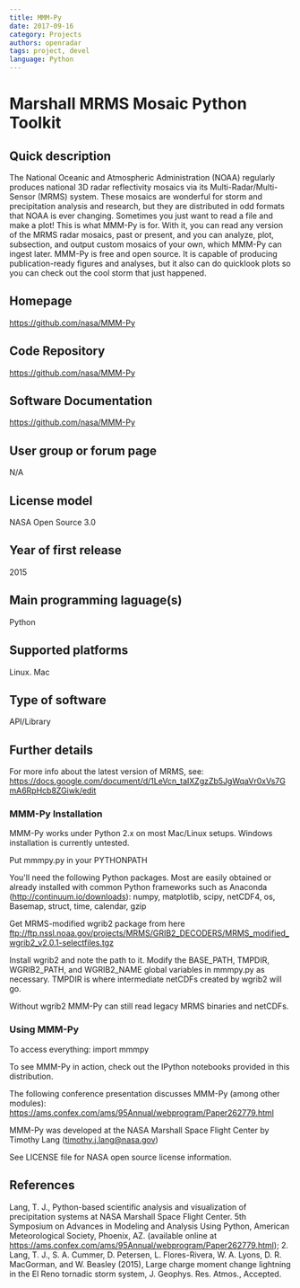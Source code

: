```yaml
---
title: MMM-Py
date: 2017-09-16
category: Projects
authors: openradar
tags: project, devel
language: Python
---
```


# Marshall MRMS Mosaic Python Toolkit

## Quick description
The National Oceanic and Atmospheric Administration (NOAA) regularly produces national 3D radar reflectivity mosaics via its Multi-Radar/Multi-Sensor (MRMS) system. These mosaics are wonderful for storm and precipitation analysis and research, but they are distributed in odd formats that NOAA is ever changing. Sometimes you just want to read a file and make a plot! This is what MMM-Py is for. With it, you can read any version of the MRMS radar mosaics, past or present, and you can analyze, plot, subsection, and output custom mosaics of your own, which MMM-Py can ingest later. MMM-Py is free and open source. It is capable of producing publication-ready figures and analyses, but it also can do quicklook plots so you can check out the cool storm that just happened.

## Homepage
<https://github.com/nasa/MMM-Py>

## Code Repository
<https://github.com/nasa/MMM-Py>

## Software Documentation
<https://github.com/nasa/MMM-Py>

## User group or forum page
N/A

## License model
NASA Open Source 3.0

## Year of first release
2015

## Main programming laguage(s)
Python

## Supported platforms
Linux. Mac

## Type of software
API/Library

## Further details
For more info about the latest version of MRMS, see: <https://docs.google.com/document/d/1LeVcn_taIXZgzZb5JgWqaVr0xVs7GmA6RpHcb8ZGiwk/edit>

### MMM-Py Installation

MMM-Py works under Python 2.x on most Mac/Linux setups. Windows installation is currently untested.

Put mmmpy.py in your PYTHONPATH

You'll need the following Python packages. Most are easily obtained or already installed with common Python frameworks such as Anaconda (<http://continuum.io/downloads>): numpy, matplotlib, scipy, netCDF4, os, Basemap, struct, time, calendar, gzip

Get MRMS-modified wgrib2 package from here <ftp://ftp.nssl.noaa.gov/projects/MRMS/GRIB2_DECODERS/MRMS_modified_wgrib2_v2.0.1-selectfiles.tgz>

Install wgrib2 and note the path to it. Modify the BASE_PATH, TMPDIR, WGRIB2_PATH, and WGRIB2_NAME global variables in mmmpy.py as necessary. TMPDIR is where intermediate netCDFs created by wgrib2 will go.

Without wgrib2 MMM-Py can still read legacy MRMS binaries and netCDFs.

### Using MMM-Py

To access everything: import mmmpy

To see MMM-Py in action, check out the IPython notebooks provided in this distribution.

The following conference presentation discusses MMM-Py (among other modules): https://ams.confex.com/ams/95Annual/webprogram/Paper262779.html

MMM-Py was developed at the NASA Marshall Space Flight Center by Timothy Lang (timothy.j.lang@nasa.gov)

See LICENSE file for NASA open source license information.

## References

Lang, T. J., Python-based scientific analysis and visualization of precipitation systems at NASA Marshall Space Flight Center. 5th Symposium on Advances in Modeling and Analysis Using Python, American Meteorological Society, Phoenix, AZ. (available online at <https://ams.confex.com/ams/95Annual/webprogram/Paper262779.html>); 2. Lang, T. J., S. A. Cummer, D. Petersen, L. Flores-Rivera, W. A. Lyons, D. R. MacGorman, and W. Beasley (2015), Large charge moment change lightning in the El Reno tornadic storm system, J. Geophys. Res. Atmos., Accepted.


